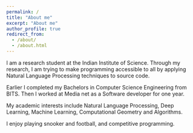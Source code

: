```yaml
---
permalink: /
title: "About me"
excerpt: "About me"
author_profile: true
redirect_from: 
  - /about/
  - /about.html
---
```



I am a research student at the Indian Institute of Science. Through my research, I am trying to make programming accessible to all by applying Natural Language Processing techniques to source code. 

Earlier I completed my Bachelors in Computer Science Engineering from BITS. Then I worked at Media net as a Software developer for one year.

My academic interests include Natural Language Processing, Deep Learning, Machine Learning, Computational Geometry and Algorithms.

I enjoy playing snooker and football, and competitive programming.
